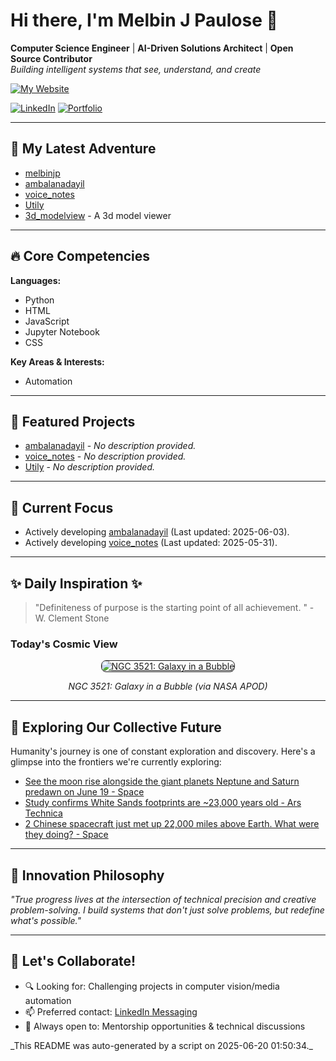 # Hi there, I'm Melbin J Paulose 👋
**Computer Science Engineer** | **AI-Driven Solutions Architect** | **Open Source Contributor**  
*Building intelligent systems that see, understand, and create*

[![My Website](https://img.shields.io/badge/Website-wecanuseai.com-brightgreen?style=flat)](https://wecanuseai.com)

[![LinkedIn](https://img.shields.io/badge/LinkedIn-Connect%20Professionally-blue?style=flat&logo=linkedin)](https://www.linkedin.com/in/melbinjpaulose)
[![Portfolio](https://img.shields.io/badge/Portfolio-See%20My%20Work-important)](https://melbinjp.github.io/Utily/)

---

## 🚀 My Latest Adventure

<!-- REPO_LIST_START -->
* [melbinjp](https://github.com/melbinjp/melbinjp)
* [ambalanadayil](https://github.com/melbinjp/ambalanadayil)
* [voice_notes](https://github.com/melbinjp/voice_notes)
* [Utily](https://github.com/melbinjp/Utily)
* [3d_modelview](https://github.com/melbinjp/3d_modelview) - A 3d model viewer
<!-- REPO_LIST_END -->

---

## 🔥 Core Competencies

<!-- CORE_COMPETENCIES_START -->
**Languages:**
* Python
* HTML
* JavaScript
* Jupyter Notebook
* CSS

**Key Areas & Interests:**
* Automation
<!-- CORE_COMPETENCIES_END -->

---

## 🚀 Featured Projects

<!-- FEATURED_PROJECTS_START -->
* [ambalanadayil](https://github.com/melbinjp/ambalanadayil) - _No description provided._
* [voice_notes](https://github.com/melbinjp/voice_notes) - _No description provided._
* [Utily](https://github.com/melbinjp/Utily) - _No description provided._
<!-- FEATURED_PROJECTS_END -->

---

## 📌 Current Focus

<!-- CURRENT_FOCUS_START -->
* Actively developing [ambalanadayil](https://github.com/melbinjp/ambalanadayil) (Last updated: 2025-06-03).
* Actively developing [voice_notes](https://github.com/melbinjp/voice_notes) (Last updated: 2025-05-31).
<!-- CURRENT_FOCUS_END -->

---

## ✨ Daily Inspiration ✨

<!-- INSPIRATION_START -->
> "Definiteness of purpose is the starting point of all achievement. " - W. Clement Stone

### Today's Cosmic View


<p align="center">
  <a href="https://apod.nasa.gov/apod/image/2506/NGC3521-2048.jpg" target="_blank">
    <img src="https://apod.nasa.gov/apod/image/2506/NGC3521-2048.jpg" alt="NGC 3521: Galaxy in a Bubble" border="1" style="max-width: 100%; height: auto; border-radius: 8px;">
  </a>
</p>
<p align="center"><em>NGC 3521: Galaxy in a Bubble (via NASA APOD)</em></p>

<!-- INSPIRATION_END -->

---

## 🌌 Exploring Our Collective Future

Humanity's journey is one of constant exploration and discovery. Here's a glimpse into the frontiers we're currently exploring:

<!-- FUTURE_INSIGHTS_START -->
* [See the moon rise alongside the giant planets Neptune and Saturn predawn on June 19 - Space](https://www.space.com/stargazing/see-the-moon-rise-alongside-the-giant-planets-neptune-and-saturn-predawn-on-june-19)
* [Study confirms White Sands footprints are ~23,000 years old - Ars Technica](https://arstechnica.com/science/2025/06/study-confirms-white-sands-footprints-are-23000-years-old/)
* [2 Chinese spacecraft just met up 22,000 miles above Earth. What were they doing? - Space](https://www.space.com/space-exploration/satellites/2-chinese-spacecraft-just-met-up-22-000-miles-above-earth-what-were-they-doing)
<!-- FUTURE_INSIGHTS_END -->

---

## 💬 Innovation Philosophy

*"True progress lives at the intersection of technical precision and creative problem-solving. I build systems that don't just solve problems, but redefine what's possible."*

---

## 🤝 Let's Collaborate!

- 🔍 Looking for: Challenging projects in computer vision/media automation
- 📫 Preferred contact: [LinkedIn Messaging](https://www.linkedin.com/in/melbinjpaulose)
- 🌱 Always open to: Mentorship opportunities & technical discussions

<!-- TIMESTAMP -->_This README was auto-generated by a script on 2025-06-20 01:50:34._<!-- /TIMESTAMP -->

